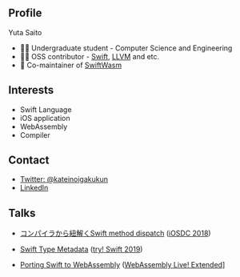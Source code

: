 ## Profile

Yuta Saito

- :student: Undergraduate student - Computer Science and Engineering
- :man_technologist: OSS contributor - [Swift](https://github.com/apple/swift), [LLVM](http://llvm.org/) and etc.
- :wrench: Co-maintainer of [SwiftWasm](http://github.com/swiftwasm/)


## Interests

- Swift Language
- iOS application
- WebAssembly
- Compiler


## Contact

- [Twitter: @kateinoigakukun](http://twitter.com/kateinoigakukun)
- [LinkedIn](https://www.linkedin.com/in/kateinoigakukun)

## Talks

- [コンパイラから紐解くSwift method dispatch](https://speakerdeck.com/kateinoigakukun/konpairakaraniu-jie-kuswift-method-dispatch-1) ([iOSDC 2018](https://fortee.jp/iosdc-japan-2018/proposal/1056b7c9-d1ab-4c66-b6a7-e37254b969ee))
- [Swift Type Metadata](https://speakerdeck.com/kateinoigakukun/swift-type-metadata) ([try! Swift 2019](https://www.tryswift.co/events/2019/tokyo/jp/#metadata))

- [Porting Swift to WebAssembly](https://speakerdeck.com/kateinoigakukun/porting-swift-to-webassembly) ([WebAssembly Live! Extended](https://www.webassembly.live/)]

